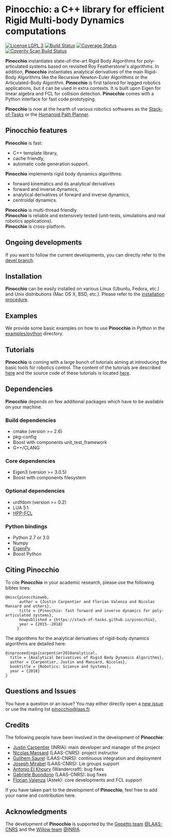 Pinocchio: a C++ library for efficient Rigid Multi-body Dynamics computations
===========

[![License LGPL 3](https://img.shields.io/badge/license-LGPLv3-green.svg)](http://www.gnu.org/licenses/lgpl-3.0.txt)
[![Build Status](https://travis-ci.org/stack-of-tasks/pinocchio.svg?branch=devel)](https://travis-ci.org/stack-of-tasks/pinocchio)
[![Coverage Status](https://coveralls.io/repos/github/stack-of-tasks/pinocchio/badge.svg?branch=devel)](https://coveralls.io/github/stack-of-tasks/pinocchio?branch=devel)
[![Coverity Scan Build Status](https://scan.coverity.com/projects/7824/badge.svg)](https://scan.coverity.com/projects/pinocchio)

**Pinocchio** instantiates state-of-the-art Rigid Body Algorithms for poly-articulated systems based on revisited Roy Featherstone's algorithms.
In addition, **Pinocchio** instantiates analytical derivatives of the main Rigid-Body Algorithms like the Recursive Newton-Euler Algorithms or the Articulated-Body Algorithm.
**Pinocchio** is first tailored for legged robotics applications, but it can be used in extra contexts.
It is built upon Eigen for linear algebra and FCL for collision detection. **Pinocchio** comes with a Python interface for fast code prototyping.

**Pinocchio** is now at the hearth of various robotics softwares as the [Stack-of-Tasks](http://stack-of-tasks.github.io) or the [Humanoid Path Planner](https://humanoid-path-planner.github.io/hpp-doc).

## Pinocchio features

**Pinocchio** is fast:

   - C++ template library,
   - cache friendly,
   - automatic code generation support.

**Pinocchio** implements rigid body dynamics algorithms:

   - forward kinematics and its analytical derivatives
   - forward and inverse dynamics,
   - analytical derivatives of forward and inverse dynamics,
   - centroidal dynamics.

**Pinocchio** is multi-thread friendly.  
**Pinocchio** is reliable and extensively tested (unit-tests, simulations and real robotics applications).  
**Pinocchio** is cross-platform.

## Ongoing developments

If you want to follow the current developments, you can directly refer to the [devel branch](https://github.com/stack-of-tasks/pinocchio/tree/devel).

## Installation

**Pinocchio** can be easily installed on various Linux (Ubuntu, Fedora, etc.) and Unix distributions (Mac OS X, BSD, etc.). Please refer to the [installation procedure](http://stack-of-tasks.github.io/pinocchio/download.html).

## Examples

We provide some basic examples on how to use **Pinocchio** in Python in the [examples/python](./examples/python/README.md) directory.

## Tutorials 

**Pinocchio** is coming with a large bunch of tutorials aiming at introducing the basic tools for robotics control.
The content of the tutorials are described [here](http://projects.laas.fr/gepetto/index.php/Teach/Supaero2018) and the source code of these tutorials is located [here](https://github.com/stack-of-tasks/pinocchio-tutorials).

## Dependencies

**Pinocchio** depends on few additional packages which have to be available on your machine.

### Build dependencies
   - cmake (version >= 2.6)
   - pkg-config
   - Boost with components unit_test_framework
   - G++/CLANG
   
### Core dependencies
   - Eigen3 (version >= 3.0.5)   
   - Boost with components filesystem 
   
### Optional dependencies
   - urdfdom (version >= 0.2)
   - LUA 5.1
   - [HPP-FCL](https://github.com/humanoid-path-planner/hpp-fcl)
   
### Python bindings
   - Python 2.7 or 3.0
   - Numpy
   - [EigenPy](https://github.com/stack-of-tasks/eigenpy.git)
   - Boost Python

## Citing Pinocchio

To cite **Pinocchio** in your academic research, please use the following bibtex lines:
```
@misc{pinocchioweb,
      author = {Justin Carpentier and Florian Valenza and Nicolas Mansard and others},
      title = {Pinocchio: fast forward and inverse dynamics for poly-articulated systems},
      howpublished = {https://stack-of-tasks.github.io/pinocchio},
      year = {2015--2018}
     }
```

The algorithms for the analytical derivatives of rigid-body dynamics algorithms are detailed here:
```
@inproceedings{carpentier2018analytical,
  title = {Analytical Derivatives of Rigid Body Dynamics Algorithms},
  author = {Carpentier, Justin and Mansard, Nicolas},
  booktitle = {Robotics: Science and Systems},
  year = {2018}
}
```

## Questions and Issues

You have a question or an issue? You may either directly open a [new issue](https://github.com/stack-of-tasks/pinocchio/issues) or use the mailing list <pinocchio@laas.fr>.

## Credits

The following people have been involved in the development of **Pinocchio**:

- [Justin Carpentier](https://jcarpent.github.io) (INRIA): main developer and manager of the project
- [Nicolas Mansard](http://projects.laas.fr/gepetto/index.php/Members/NicolasMansard) (LAAS-CNRS): project instructor
- [Guilhem Saurel](http://projects.laas.fr/gepetto/index.php/Members/GuilhemSaurel) (LAAS-CNRS): continuous integration and deployment
- [Joseph Mirabel](http://jmirabel.github.io/) (LAAS-CNRS): Lie groups support
- [Antonio El Khoury](https://www.linkedin.com/in/antonioelkhoury) (Wandercraft): bug fixes
- [Gabriele Buondono](http://projects.laas.fr/gepetto/index.php/Members/GabrieleBuondonno) (LAAS-CNRS): bug fixes
- [Florian Valenza](https://fr.linkedin.com/in/florian-valenza-1b274082) (Astek): core developments and FCL support

If you have taken part to the development of **Pinocchio**, feel free to add your name and contribution here.

## Acknowledgments

The development of **Pinocchio** is supported by the [Gepetto team](http://projects.laas.fr/gepetto/) [@LAAS-CNRS](http://www.laas.fr) and the [Willow team](https://www.di.ens.fr/willow/) [@INRIA](http://www.inria.fr).
